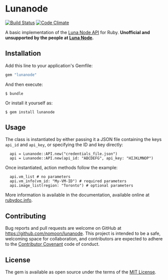 # Lunanode

[![Build Status](https://travis-ci.org/nomoon/lunanode.svg?branch=master)](https://travis-ci.org/nomoon/lunanode)
[![Code Climate](https://codeclimate.com/github/nomoon/lunanode/badges/gpa.svg)](https://codeclimate.com/github/nomoon/lunanode)

A basic implementation of the [Luna Node API](https://wiki.lunanode.com/index.php/API) for Ruby.
**Unofficial and unsupported by the people at [Luna Node](https://lunanode.com).**

## Installation

Add this line to your application's Gemfile:

```ruby
gem "lunanode"
```

And then execute:

    $ bundle

Or install it yourself as:

    $ gem install lunanode

## Usage

The class is instantiated by either passing it a JSON file containing the keys `api_id` and `api_key`, or specifying the ID and key directly:
```
  api = Lunanode::API.new("credentials_file.json")
  api = Lunanode::API.new(api_id: "ABCDEFG", api_key: "HIJKLMNOP")
```

Once instantiated, action methods follow the example:

```
  api.vm_list # no parameters
  api.vm_info(vm_id: "My-VM-ID") # required parameters
  api.image_list(region: "Toronto") # optional parameters
```

More information is available in the documentation, available online at [rubydoc.info](http://www.rubydoc.info/github/nomoon/lunanode).

## Contributing

Bug reports and pull requests are welcome on GitHub at https://github.com/nomoon/lunanode. This project is intended to be a safe, welcoming space for collaboration, and contributors are expected to adhere to the [Contributor Covenant](http://contributor-covenant.org) code of conduct.


## License

The gem is available as open source under the terms of the [MIT License](http://opensource.org/licenses/MIT).
